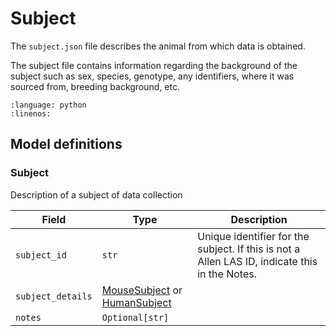# Subject

The `subject.json` file describes the animal from which data is obtained.

The subject file contains information regarding the background of the subject such as sex, species, genotype, any identifiers, where it was sourced from, breeding background, etc.

```{literalinclude} ../../examples/subject.py
:language: python
:linenos:
```

## Model definitions


### Subject

Description of a subject of data collection

| Field | Type | Description |
|-------|------|-------------|
| `subject_id` | `str` | Unique identifier for the subject. If this is not a Allen LAS ID, indicate this in the Notes. |
| `subject_details` | [MouseSubject](components/subjects.md#mousesubject) or [HumanSubject](components/subjects.md#humansubject) |  |
| `notes` | `Optional[str]` |  |
